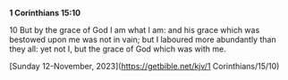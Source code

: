 **1 Corinthians 15:10**

10 But by the grace of God I am what I am: and his grace which was bestowed upon me was not in vain; but I laboured more abundantly than they all: yet not I, but the grace of God which was with me.

[Sunday 12-November, 2023](https://getbible.net/kjv/1 Corinthians/15/10)
